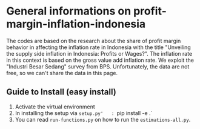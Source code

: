 # General informations on profit-margin-inflation-indonesia
The codes are based on the research about the share of profit margin behavior in affecting the inflation rate in Indonesia with the title "Unveiling the supply side inflation in Indonesia: Profits or Wages?". The inflation rate in this context is based on the gross value add inflation rate. We exploit the "Industri Besar Sedang" survey from BPS. Unfortunately, the data are not free, so we can't share the data in this page.

## Guide to Install (easy install)
1. Activate the virtual environment
2. In installing the setup via `setup.py'   : `pip install -e .`
3. You can read `run-functions.py` on how to run the `estimations-all.py`.
